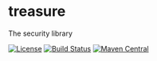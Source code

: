treasure
========

The security library

[![License](https://img.shields.io/badge/License-Apache%202.0-blue.svg)](https://opensource.org/licenses/Apache-2.0)
[![Build Status](https://travis-ci.com/lorislab/treasure.svg?branch=develop)](https://travis-ci.com/lorislab/treasure)
[![Maven Central](https://maven-badges.herokuapp.com/maven-central/org.lorislab.treasure/treasure/badge.svg)](https://maven-badges.herokuapp.com/maven-central/org.lorislab.treasure/treasure)
